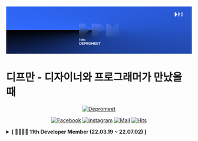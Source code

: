 ![depromeet-11th](https://github.com/depromeet/.github/blob/master/images/depromeet-11th.png)

# 디프만 - 디자이너와 프로그래머가 만났을 때

<div align=center>

[![Depromeet](https://img.shields.io/badge/depromeet-deprommet-blue)](https://depromeet.com)

[![Facebook](https://img.shields.io/badge/facebook-1877f2?style=flat-square&logo=facebook&logoColor=white&link=https://www.facebook.com/deprommeet/)](https://www.facebook.com/depromeet)
[![instagram](https://img.shields.io/badge/instagram-E4405F?style=flat-square&logo=Instagram&logoColor=white&link=https://www.instagram.com/deprommeet/)](https://www.instagram.com/depromeet)
[![Mail](https://img.shields.io/badge/Gmail-d14836?style=flat-square&logo=Gmail&logoColor=white&link=mailto:depromeet@gmail.com)](mailto:depromeet@gmail.com)
[![Hits](https://hits.seeyoufarm.com/api/count/incr/badge.svg?url=https://github.com/depromeet)](https://hits.seeyoufarm.com)

</div>


<details>
<summary><b>[ 👨‍👩‍👦‍👦 11th Developer Member (22.03.19 ~ 22.07.02) ]</b> </summary>
<div markdown="1">

<details>
<summary>🧑🏻‍💻 Organizationer(Developer) 👩🏻‍💻 </summary>
<div class="organizationer">

| ![devsungmin](https://images.weserv.nl/?url=https://avatars.githubusercontent.com/u/101611464?v=4&h=250&w=250&fit=cover&mask=circle&maxage=7d) | ![hy57in](https://images.weserv.nl/?url=https://avatars.githubusercontent.com/u/60775453?v=4"?v=4&h=250&w=250&fit=cover&mask=circle&maxage=7d) | ![jonghopark95](https://images.weserv.nl/?url=https://avatars.githubusercontent.com/u/19240202?v=4"?v=4&h=250&w=250&fit=cover&mask=circle&maxage=7d) | ![SDB016](https://images.weserv.nl/?url=https://avatars.githubusercontent.com/u/59786670?v=4"?v=4&h=250&w=250&fit=cover&mask=circle&maxage=7d) |
|:----------------------------------------------------------------------------------------------------------------------------------------------:|:----------------------------------------------------------------------------------------------------------------------------------------------:|:----------------------------------------------------------------------------------------------------------------------------------------------------:|:----------------------------------------------------------------------------------------------------------------------------------------------:|
|                                                      [김성민](https://github.com/devsungmin)                                                      |                                                        [김효진](https://github.com/hy57in)                                                        |                                                        [박종호](https://github.com/jonghopark95)                                                        |                                                        [신동빈](https://github.com/SDB016)                                                        | 

</div>
</details>

<details>
<summary>🍎 iOS Developer 🍎</summary>
<div class="ios-developer">

|![devMinseok](https://images.weserv.nl/?url=https://avatars.githubusercontent.com/u/51021614?v=4?v=4&h=250&w=250&fit=cover&mask=circle&maxage=7d) | ![RokwonK](https://images.weserv.nl/?url=https://avatars.githubusercontent.com/u/52196792?v=4?v=4&h=250&w=250&fit=cover&mask=circle&maxage=7d)|![hakyung9712](https://images.weserv.nl/?url=https://avatars.githubusercontent.com/u/47092708?v=4?v=4&h=250&w=250&fit=cover&mask=circle&maxage=7d)|![GREENOVER](https://images.weserv.nl/?url=https://avatars.githubusercontent.com/u/72292617?v=4?v=4&h=250&w=250&fit=cover&mask=circle&maxage=7d)|![MoSonLee](https://images.weserv.nl/?url=https://avatars.githubusercontent.com/u/77050826?v=4?v=4&h=250&w=250&fit=cover&mask=circle&maxage=7d)|
|:---:|:---:|:------------------------------------------------------------------------------------------------------------------------------------------------:|:----------------------------------------------------------------------------------------------------------------------------------------------:|:---------------------------------------------------------------------------------------------------------------------------------------------:|
|[강민서](https://github.com/devMinseok)|[김록원](https://github.com/RokwonK)|                                                      [송하경](https://github.com/hakyung9712)|                                                      [조찬우](https://github.com/GREENOVER)|                                                      [이승후](https://github.com/MoSonLee)                                                       |

</div>
</details>

<details>
<summary>🤖 Android Developer 🤖</summary>
<div class="android-developer">

|                                 ![dabinKim-0318](https://images.weserv.nl/?url=https://avatars.githubusercontent.com/u/84564695?v=4?v=4&h=250&w=250&fit=cover&mask=circle&maxage=7d)                                 |                                                                       ![HyomK](https://images.weserv.nl/?url=https://avatars.githubusercontent.com/u/78139690?v=4?v=4&h=250&w=250&fit=cover&mask=circle&maxage=7d)                                                                       |                                                                        ![wjdwns](https://images.weserv.nl/?url=https://avatars.githubusercontent.com/u/50354282?v=4?v=4&h=250&w=250&fit=cover&mask=circle&maxage=7d)                                                                        |![onemask](https://images.weserv.nl/?url=https://avatars.githubusercontent.com/u/27774564?v=4?v=4&h=250&w=250&fit=cover&mask=circle&maxage=7d)|
|:--------------------------------------------------------------------------------------------------------------------------------------------------------------------------------------------------------------------:|:----------------------------------------------------------------------------------------------------------------------------------------------------------------------------------------------------------------------------------------------------------------------------------------:|:-------------------------------------------------------------------------------------------------------------------------------------------------------------------------------------------------------------------------------------------------------------------------------------------:|:---:|
|                                                                                       [김다빈](https://github.com/dabinKim-0318)                                                                                        |                                                                                                                             [김효민](https://github.com/HyomK)                                                                                                                              |                                                                                                                              [박정준](https://github.com/wjdwns)                                                                                                                               |[김수연](https://github.com/onemask)|
|                                                                      ![sujin-kk](https://images.weserv.nl/?url=https://avatars.githubusercontent.com/u/85485290?v=4?v=4&h=250&w=250&fit=cover&mask=circle&maxage=7d) |                                                                      ![greedy0110](https://images.weserv.nl/?url=https://avatars.githubusercontent.com/u/16049092?v=4?v=4&h=250&w=250&fit=cover&mask=circle&maxage=7d)                                                                      |
|                                                                                                                            [임수진](https://github.com/sujin-kk)                                                                                                                            |                                                                                                                            [신승민](https://github.com/greedy0110)                                                                                                                             |

</div>
</details>

<details>
<summary>🖥 Web Frontend Developer 🖥</summary>
<div class="web-frontend-developer">

|                                                                                                                                              ![ddarkr](https://images.weserv.nl/?url=https://avatars.githubusercontent.com/u/6638675?v=4?v=4&h=250&w=250&fit=cover&mask=circle&maxage=7d)                                                                                                                                              |                                                                                                                                             ![mnxmnz](https://images.weserv.nl/?url=https://avatars.githubusercontent.com/u/48766355?v=4?v=4&h=250&w=250&fit=cover&mask=circle&maxage=7d)                                                                                                                                             |                                                                                                                                                ![hyesungoh](https://images.weserv.nl/?url=https://avatars.githubusercontent.com/u/26461307?v=4?v=4&h=250&w=250&fit=cover&mask=circle&maxage=7d)                                                                                                                                                |                                                                                                                                             ![Tolluset](https://images.weserv.nl/?url=https://avatars.githubusercontent.com/u/50096419?v=4?v=4&h=250&w=250&fit=cover&mask=circle&maxage=7d)                                                                                                                                             |
|:--------------------------------------------------------------------------------------------------------------------------------------------------------------------------------------------------------------------------------------------------------------------------------------------------------------------------------------------------------------------------------------------------------------------------------------:|:-------------------------------------------------------------------------------------------------------------------------------------------------------------------------------------------------------------------------------------------------------------------------------------------------------------------------------------------------------------------------------------------------------------------------------------:|:----------------------------------------------------------------------------------------------------------------------------------------------------------------------------------------------------------------------------------------------------------------------------------------------------------------------------------------------------------------------------------------------------------------------------------------------:|:---------------------------------------------------------------------------------------------------------------------------------------------------------------------------------------------------------------------------------------------------------------------------------------------------------------------------------------------------------------------------------------------------------------------------------------:|
|                                                                                                                                                                                                    [정도현](https://github.com/ddarkr)                                                                                                                                                                                                    |                                                                                                                                                                                                   [김민지](https://github.com/mnxmnz/)                                                                                                                                                                                                   |                                                                                                                                                                                                      [오혜성](https://github.com/hyesungoh)                                                                                                                                                                                                       |                                                                                                                                                                                                   [이병현](https://github.com/Tolluset)                                                                                                                                                                                                    |
|                                                                                                                                            ![cyjo9603](https://images.weserv.nl/?url=https://avatars.githubusercontent.com/u/49899406?v=4?v=4&h=250&w=250&fit=cover&mask=circle&maxage=7d)                                                                                                                                             |                                                                                                                                            ![guymoon](https://images.weserv.nl/?url=https://avatars.githubusercontent.com/u/44131043?v=4?v=4&h=250&w=250&fit=cover&mask=circle&maxage=7d)                                                                                                                                             |                                                                                                                                               ![choipureum](https://images.weserv.nl/?url=https://avatars.githubusercontent.com/u/55127127?v=4?v=4&h=250&w=250&fit=cover&mask=circle&maxage=7d)                                                                                                                                                |                                                                                                                                            ![syoung125](https://images.weserv.nl/?url=https://avatars.githubusercontent.com/u/39763891?v=4?v=4&h=250&w=250&fit=cover&mask=circle&maxage=7d)                                                                                                                                             |
|                                                                                                                                                                                                   [조찬영](https://github.com/cyjo9603)                                                                                                                                                                                                   |                                                                                                                                                                                                   [조기문](https://github.com/guymoon)                                                                                                                                                                                                   |                                                                                                                                                                                                      [최푸름](https://github.com/choipureum)                                                                                                                                                                                                      |                                                                                                                                                                                                   [고서영](https://github.com/syoung125)                                                                                                                                                                                                   |
|                                                                                                                                           ![positiveko](https://images.weserv.nl/?url=https://avatars.githubusercontent.com/u/69200669?v=4?v=4&h=250&w=250&fit=cover&mask=circle&maxage=7d)                                                                                                                                            |                                                                                                                                           ![sujin-park](https://images.weserv.nl/?url=https://avatars.githubusercontent.com/u/29244798?v=4?v=4&h=250&w=250&fit=cover&mask=circle&maxage=7d)                                                                                                                                           |                                                                                                                                             ![SenseCodeValue](https://images.weserv.nl/?url=https://avatars.githubusercontent.com/u/59507527?v=4?v=4&h=250&w=250&fit=cover&mask=circle&maxage=7d)                                                                                                                                              |                                                                                                                                            ![sangbooom](https://images.weserv.nl/?url=https://avatars.githubusercontent.com/u/43921054?v=4?v=4&h=250&w=250&fit=cover&mask=circle&maxage=7d)                                                                                                                                             |
|                                                                                                                                                                                                  [고은정](https://github.com/positiveko)                                                                                                                                                                                                  |                                                                                                                                                                                                 [박수진](https://github.com/sujin-park)                                                                                                                                                                                                  |                                                                                                                                                                                                    [정대윤](https://github.com/SenseCodeValue)                                                                                                                                                                                                    |                                                                                                                                                                                                   [박상범](https://github.com/sangbooom)                                                                                                                                                                                                   |
</div>
</details>


<details>
<summary>⌨️ Backend Developer ⌨️</summary>
<div class="Backend-developer">

|                                                                                                                                                                                                                                                                                                                                                                                                                              ![daeunkwak](https://images.weserv.nl/?url=https://avatars.githubusercontent.com/u/77181984?v=4?v=4&h=250&w=250&fit=cover&mask=circle&maxage=7d)                                                                                                                                                                                                                                                                                                                                                                                                                              |                                                                                                                                                                                                                                                                                                                                                         ![DongGeon0908](https://images.weserv.nl/?url=https://avatars.githubusercontent.com/u/50691225?v=4?v=4&h=250&w=250&fit=cover&mask=circle&maxage=7d)                                                                                                                                                                                                                                                                                                                                                          |                                                                                                                                                                                                                                                                                                                                                           ![daseulll](https://images.weserv.nl/?url=https://avatars.githubusercontent.com/u/39873335?v=4?v=4&h=250&w=250&fit=cover&mask=circle&maxage=7d)                                                                                                                                                                                                                                                                                                                                                            |                                                                                                                                                                                                                                                                                                                                                         ![minsoozz](https://images.weserv.nl/?url=https://avatars.githubusercontent.com/u/52095945?v=4?v=4&h=250&w=250&fit=cover&mask=circle&maxage=7d)                                                                                                                                                                                                                                                                                                                                                          |
|:----------------------------------------------------------------------------------------------------------------------------------------------------------------------------------------------------------------------------------------------------------------------------------------------------------------------------------------------------------------------------------------------------------------------------------------------------------------------------------------------------------------------------------------------------------------------------------------------------------------------------------------------------------------------------------------------------------------------------------------------------------------------------------------------------------------------------------------------------------------------------------------------------------------------------------------------------------------------------------------------------------:|:--------------------------------------------------------------------------------------------------------------------------------------------------------------------------------------------------------------------------------------------------------------------------------------------------------------------------------------------------------------------------------------------------------------------------------------------------------------------------------------------------------------------------------------------------------------------------------------------------------------------------------------------------------------------------------------------------------------------------------------------------------------------------------------------------------------------------------------------------------------------:|:--------------------------------------------------------------------------------------------------------------------------------------------------------------------------------------------------------------------------------------------------------------------------------------------------------------------------------------------------------------------------------------------------------------------------------------------------------------------------------------------------------------------------------------------------------------------------------------------------------------------------------------------------------------------------------------------------------------------------------------------------------------------------------------------------------------------------------------------------------------------:|:----------------------------------------------------------------------------------------------------------------------------------------------------------------------------------------------------------------------------------------------------------------------------------------------------------------------------------------------------------------------------------------------------------------------------------------------------------------------------------------------------------------------------------------------------------------------------------------------------------------------------------------------------------------------------------------------------------------------------------------------------------------------------------------------------------------------------------------------------------------:|
|                                                                                                                                                                                                                                                                                                                                                                                                                                                                                    [곽다은](https://github.com/daeunkwak)                                                                                                                                                                                                                                                                                                                                                                                                                                                                                     |                                                                                                                                                                                                                                                                                                                                                                                                                [김동건](https://github.com/DongGeon0908)                                                                                                                                                                                                                                                                                                                                                                                                                |                                                                                                                                                                                                                                                                                                                                                                                                                  [김다슬](https://github.com/daseulll)                                                                                                                                                                                                                                                                                                                                                                                                                  |                                                                                                                                                                                                                                                                                                                                                                                                                [김민수](https://github.com/minsoozz)                                                                                                                                                                                                                                                                                                                                                                                                                |
|                                                                                                                                                                                                                                                                                                                                                                                                                              ![zeze1004](https://images.weserv.nl/?url=https://avatars.githubusercontent.com/u/44468282?v=4?v=4&h=250&w=250&fit=cover&mask=circle&maxage=7d)                                                                                                                                                                                                                                                                                                                                                                                                                               |                                                                                                                                                                                                                                                                                                                                                             ![dskym](https://images.weserv.nl/?url=https://avatars.githubusercontent.com/u/7659412?v=4?v=4&h=250&w=250&fit=cover&mask=circle&maxage=7d)                                                                                                                                                                                                                                                                                                                                                              |                                                                                                                                                                                                                                                                                                                                                           ![jinnuae40](https://images.weserv.nl/?url=https://avatars.githubusercontent.com/u/26201488?v=4?v=4&h=250&w=250&fit=cover&mask=circle&maxage=7d)                                                                                                                                                                                                                                                                                                                                                           |                                                                                                                                                                                                                                                                                                                                                        ![nature1216](https://images.weserv.nl/?url=https://avatars.githubusercontent.com/u/63771579?v=4?v=4&h=250&w=250&fit=cover&mask=circle&maxage=7d)                                                                                                                                                                                                                                                                                                                                                         |
|                                                                                                                                                                                                                                                                                                                                                                                                                                                                                     [김소정](https://github.com/zeze1004)                                                                                                                                                                                                                                                                                                                                                                                                                                                                                     |                                                                                                                                                                                                                                                                                                                                                                                                                   [김승윤](https://github.com/dskym)                                                                                                                                                                                                                                                                                                                                                                                                                    |                                                                                                                                                                                                                                                                                                                                                                                                                 [김우진](https://github.com/jinnuae40)                                                                                                                                                                                                                                                                                                                                                                                                                  |                                                                                                                                                                                                                                                                                                                                                                                                               [김자연](https://github.com/nature1216)                                                                                                                                                                                                                                                                                                                                                                                                               |
|                                                                                                                                                                                                                                                                                                                                                                                                                              ![Ting-Kim](https://images.weserv.nl/?url=https://avatars.githubusercontent.com/u/59888684?v=4?v=4&h=250&w=250&fit=cover&mask=circle&maxage=7d)                                                                                                                                                                                                                                                                                                                                                                                                                               |                                                                                                                                                                                                                                                                                                                                                           ![RyooChan](https://images.weserv.nl/?url=https://avatars.githubusercontent.com/u/53744363?v=4?v=4&h=250&w=250&fit=cover&mask=circle&maxage=7d)                                                                                                                                                                                                                                                                                                                                                            |                                                                                                                                                                                                                                                                                                                                                            ![IW-MOON](https://images.weserv.nl/?url=https://avatars.githubusercontent.com/u/72685070?v=4?v=4&h=250&w=250&fit=cover&mask=circle&maxage=7d)                                                                                                                                                                                                                                                                                                                                                            |                                                                                                                                                                                                                                                                                                                                                         ![JustKode](https://images.weserv.nl/?url=https://avatars.githubusercontent.com/u/28499550?v=4?v=4&h=250&w=250&fit=cover&mask=circle&maxage=7d)                                                                                                                                                                                                                                                                                                                                                          |
|                                                                                                                                                                                                                                                                                                                                                                                                                                                                                     [김태호](https://github.com/Ting-Kim)                                                                                                                                                                                                                                                                                                                                                                                                                                                                                     |                                                                                                                                                                                                                                                                                                                                                                                                                  [류찬](https://github.com/RyooChan)                                                                                                                                                                                                                                                                                                                                                                                                                   |                                                                                                                                                                                                                                                                                                                                                                                                                  [문인우](https://github.com/IW-MOON)                                                                                                                                                                                                                                                                                                                                                                                                                   |                                                                                                                                                                                                                                                                                                                                                                                                                [박민재](https://github.com/JustKode)                                                                                                                                                                                                                                                                                                                                                                                                                |
|                                                                                                                                                                                                                                                                                                                                                                                                                              ![grand7070](https://images.weserv.nl/?url=https://avatars.githubusercontent.com/u/26589166?v=4?v=4&h=250&w=250&fit=cover&mask=circle&maxage=7d)                                                                                                                                                                                                                                                                                                                                                                                                                              |                                                                                                                                                                                                                                                                                                                                                          ![rere950303](https://images.weserv.nl/?url=https://avatars.githubusercontent.com/u/78265252?v=4?v=4&h=250&w=250&fit=cover&mask=circle&maxage=7d)                                                                                                                                                                                                                                                                                                                                                           |                                                                                                                                                                                                                                                                                                                                                            ![xx10222](https://images.weserv.nl/?url=https://avatars.githubusercontent.com/u/79418036?v=4?v=4&h=250&w=250&fit=cover&mask=circle&maxage=7d)                                                                                                                                                                                                                                                                                                                                                            |                                                                                                                                                                                                                                                                                                                                                       ![yunyoung1819](https://images.weserv.nl/?url=https://avatars.githubusercontent.com/u/17813930?v=4?v=4&h=250&w=250&fit=cover&mask=circle&maxage=7d)                                                                                                                                                                                                                                                                                                                                                        |
|                                                                                                                                                                                                                                                                                                                                                                                                                                                                                    [박수호](https://github.com/grand7070)                                                                                                                                                                                                                                                                                                                                                                                                                                                                                     |                                                                                                                                                                                                                                                                                                                                                                                                                 [양형욱](https://github.com/rere950303)                                                                                                                                                                                                                                                                                                                                                                                                                 |                                                                                                                                                                                                                                                                                                                                                                                                                  [염지원](https://github.com/xx10222)                                                                                                                                                                                                                                                                                                                                                                                                                   |                                                                                                                                                                                                                                                                                                                                                                                                              [윤영](https://github.com/yunyoung1819)                                                                                                                                                                                                                                                                                                                                                                                                               |
|                                                                                                                                                                                                                                                                                                                                                                                                                                ![zkdlu](https://images.weserv.nl/?url=https://avatars.githubusercontent.com/u/22608617?v=4?v=4&h=250&w=250&fit=cover&mask=circle&maxage=7d)                                                                                                                                                                                                                                                                                                                                                                                                                                |                                                                                                                                                                                                                                                                                                                                                           ![homelala](https://images.weserv.nl/?url=https://avatars.githubusercontent.com/u/51106103?v=4?v=4&h=250&w=250&fit=cover&mask=circle&maxage=7d)                                                                                                                                                                                                                                                                                                                                                            |                                                                                                                                                                                                                                                                                                                                                           ![rrgks6221](https://images.weserv.nl/?url=https://avatars.githubusercontent.com/u/46591459?v=4?v=4&h=250&w=250&fit=cover&mask=circle&maxage=7d)                                                                                                                                                                                                                                                                                                                                                           |                                                                                                                                                                                                                                                                                                                                                           ![soleu](https://images.weserv.nl/?url=https://avatars.githubusercontent.com/u/76844556?v=4?v=4&h=250&w=250&fit=cover&mask=circle&maxage=7d)                                                                                                                                                                                                                                                                                                                                                           |
|                                                                                                                                                                                                                                                                                                                                                                                                                                                                                       [이건](https://github.com/zkdlu)                                                                                                                                                                                                                                                                                                                                                                                                                                                                                       |                                                                                                                                                                                                                                                                                                                                                                                                                  [이건웅](https://github.com/homelala)                                                                                                                                                                                                                                                                                                                                                                                                                  |                                                                                                                                                                                                                                                                                                                                                                                                                 [이석호](https://github.com/rrgks6221)                                                                                                                                                                                                                                                                                                                                                                                                                  |                                                                                                                                                                                                                                                                                                                                                                                                                  [이솔](https://github.com/soleu)                                                                                                                                                                                                                                                                                                                                                                                                                  |
|                                                                                                                                                                                                                                                                                                                                                                                                                                ![ImNM](https://images.weserv.nl/?url=https://avatars.githubusercontent.com/u/13329304?v=4?v=4&h=250&w=250&fit=cover&mask=circle&maxage=7d)                                                                                                                                                                                                                                                                                                                                                                                                                                 |                                                                                                                                                                                                                                                                                                                                                            ![twoosky](https://images.weserv.nl/?url=https://avatars.githubusercontent.com/u/50009240?v=4?v=4&h=250&w=250&fit=cover&mask=circle&maxage=7d)                                                                                                                                                                                                                                                                                                                                                            |                                                                                                                                                                                                                                                                                                                                                           ![jseop-lim](https://images.weserv.nl/?url=https://avatars.githubusercontent.com/u/86508420?v=4?v=4&h=250&w=250&fit=cover&mask=circle&maxage=7d)                                                                                                                                                                                                                                                                                                                                                           |                                                                                                                                                                                                                                                                                                                                                        ![Hyung1Jung](https://images.weserv.nl/?url=https://avatars.githubusercontent.com/u/43127088?v=4?v=4&h=250&w=250&fit=cover&mask=circle&maxage=7d)                                                                                                                                                                                                                                                                                                                                                         |
|                                                                                                                                                                                                                                                                                                                                                                                                                                                                                       [이찬진](https://github.com/ImNM)                                                                                                                                                                                                                                                                                                                                                                                                                                                                                       |                                                                                                                                                                                                                                                                                                                                                                                                                  [이하늘](https://github.com/twoosky)                                                                                                                                                                                                                                                                                                                                                                                                                   |                                                                                                                                                                                                                                                                                                                                                                                                                 [임정섭](https://github.com/jseop-lim)                                                                                                                                                                                                                                                                                                                                                                                                                  |                                                                                                                                                                                                                                                                                                                                                                                                               [정형일](https://github.com/Hyung1Jung)                                                                                                                                                                                                                                                                                                                                                                                                               |
|                                                                                                                                                                                                                                                                                                                                                                                                                             ![yonghochoi](https://images.weserv.nl/?url=https://avatars.githubusercontent.com/u/15684652?v=4?v=4&h=250&w=250&fit=cover&mask=circle&maxage=7d)                                                                                                                                                                                                                                                                                                                                                                                                                              |   
|                                                                                                                                                                                                                                                                                                                                                                                                                                                                                    [최용호](https://github.com/yonghochoi)                                                                                                                                                                                                                                                                                                                                                                                                                                                                                    |
</div>
</details>
</div>
</details>
